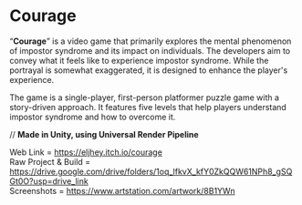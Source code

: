 # Courage

“**Courage**” is a video game that primarily explores the mental phenomenon of impostor syndrome and its impact on individuals. The developers aim to convey what it feels like to experience impostor syndrome. While the portrayal is somewhat exaggerated, it is designed to enhance the player's experience.

The game is a single-player, first-person platformer puzzle game with a story-driven approach. It features five levels that help players understand impostor syndrome and how to overcome it.

// **Made in Unity, using Universal Render Pipeline**

Web Link = https://eljhey.itch.io/courage \
Raw Project & Build = https://drive.google.com/drive/folders/1oq_lfkvX_kfY0ZkQQW61NPh8_gSQGt0O?usp=drive_link \
Screenshots = https://www.artstation.com/artwork/8B1YWn
